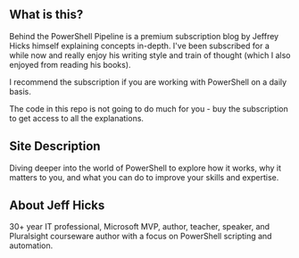 ## What is this?

Behind the PowerShell Pipeline is a premium subscription blog by Jeffrey Hicks himself explaining concepts in-depth. I've been subscribed for a while now and really enjoy his writing style and train of thought (which I also enjoyed from reading his books).

I recommend the subscription if you are working with PowerShell on a daily basis.

The code in this repo is not going to do much for you - buy the subscription to get access to all the explanations.

## Site Description

Diving deeper into the world of PowerShell to explore how it works, why it matters to you, and what you can do to improve your skills and expertise.

## About Jeff Hicks

30+ year IT professional, Microsoft MVP, author, teacher, speaker, and Pluralsight courseware author with a focus on PowerShell scripting and automation.
